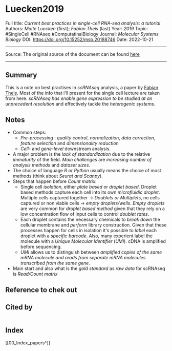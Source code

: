 # Luecken2019
Full title: *Current best practices in single-cell RNA-seq analysis: a tutorial*
Authors: *Malte Luecken* (first); *Fabian Theis* (last)
Year: *2019*
Topic: #SingleCell #RNAseq #ComputatinalBiology 
Journal: *Molecular Systems Biology*
DOI: https://doi.org/10.15252/msb.20188746
Date: 2022-10-21

---

Source: The original source of the document can be found [here](https://www.embopress.org/doi/full/10.15252/msb.20188746?cookieSet=1)

---

## Summary
This is a note on best practises in *scRNAseq* analysis, a paper by [Fabian Theis](https://backup.helmholtz-munich.de/icb/research/groups/machine-learning/overview/index.html).
Most of the info that i'll present for the single cell lecture are taken from here. *scRNAseq has enable gene expression to be studied at an unprecedent resolution* and effectively tackle the *heterogenic systems*.

## Notes
- Common steps:
	- *Pre-processing* : *quality control*, *normalization*, *data correction*, *feature selection* and *dimensionality reduction*
	- *Cell-* and *gene-level* downstream analysis.
- A major problem is the *lack of standardization* due to the relative *immaturity* of the field. *Main challenges* are *increasing number of analysis methods* and *dataset sizes*.
- The choice of language *R or Python* usually means the choice of most *methods* (think about *Seurat and Scanpy*).
- Steps that happen before *Count matrix*:
	- Single cell *isolation*, either *plate based* or *droplet based*. Droplet based methods capture each cell into its own *microfluidic droplet*. Multiple cells captured together -> *Doublets or Multiplets*, no cells captured or non viable cells -> *empty droplets/wells*. *Empty droplets* are very common for *droplet based method* given that they rely on a low concentration flow of input cells to control *doublet rates*.
	- Each droplet contains the necessary chemicals to *break down* the cellular membrane and *perform* library construction. Given that these processes happen for cells in isolation it's possible to *label* each droplet with a *specific barcode*. Also, many experient label the molecule with a *Unique Molecular Identifier* (*UMI*). cDNA is amplified before sequencing.
	- *UMI* allows us to distinguish between *amplified copies of the same mRNA molecule and reads from separate mRNA molecules transcribed from the same gene*.
- Main start and also what is the *gold standard* as *raw data* for scRNAseq is *Read/Count matrix* 
## Reference to chek out

## Cited by
```query

```

## Index
[[00_Index_papers^]]